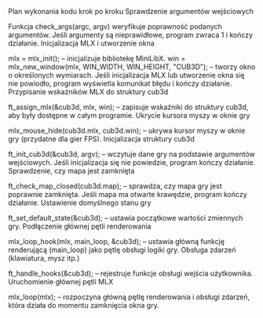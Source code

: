 

Plan wykonania kodu krok po kroku
Sprawdzenie argumentów wejściowych

Funkcja check_args(argc, argv) weryfikuje poprawność podanych argumentów.
Jeśli argumenty są nieprawidłowe, program zwraca 1 i kończy działanie.
Inicjalizacja MLX i utworzenie okna

mlx = mlx_init(); – inicjalizuje bibliotekę MiniLibX.
win = mlx_new_window(mlx, WIN_WIDTH, WIN_HEIGHT, "CUB3D"); – tworzy okno o określonych wymiarach.
Jeśli inicjalizacja MLX lub utworzenie okna się nie powiodło, program wyświetla komunikat błędu i kończy działanie.
Przypisanie wskaźników MLX do struktury cub3d

ft_assign_mlx(&cub3d, mlx, win); – zapisuje wskaźniki do struktury cub3d, aby były dostępne w całym programie.
Ukrycie kursora myszy w oknie gry

mlx_mouse_hide(cub3d.mlx, cub3d.win); – ukrywa kursor myszy w oknie gry (przydatne dla gier FPS).
Inicjalizacja struktury cub3d

ft_init_cub3d(&cub3d, argv); – wczytuje dane gry na podstawie argumentów wejściowych.
Jeśli inicjalizacja się nie powiedzie, program kończy działanie.
Sprawdzenie, czy mapa jest zamknięta

ft_check_map_closed(cub3d.map); – sprawdza, czy mapa gry jest poprawnie zamknięta.
Jeśli mapa ma otwarte krawędzie, program kończy działanie.
Ustawienie domyślnego stanu gry

ft_set_default_state(&cub3d); – ustawia początkowe wartości zmiennych gry.
Podłączenie głównej pętli renderowania

mlx_loop_hook(mlx, main_loop, &cub3d); – ustawia główną funkcję renderującą (main_loop) jako pętlę obsługi logiki gry.
Obsługa zdarzeń (klawiatura, mysz itp.)

ft_handle_hooks(&cub3d); – rejestruje funkcje obsługi wejścia użytkownika.
Uruchomienie głównej pętli MLX

mlx_loop(mlx); – rozpoczyna główną pętlę renderowania i obsługi zdarzeń, która działa do momentu zamknięcia okna gry.
